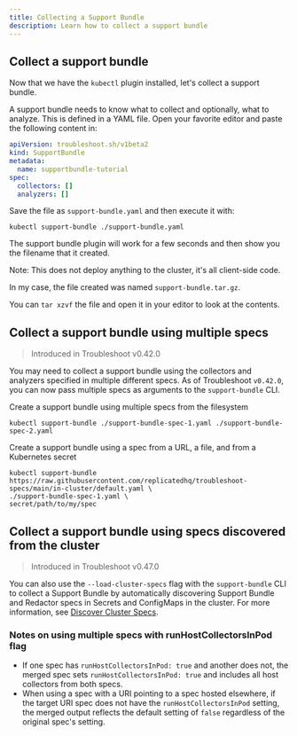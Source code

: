 ```yaml
---
title: Collecting a Support Bundle
description: Learn how to collect a support bundle
---
```


## Collect a support bundle

Now that we have the `kubectl` plugin installed, let's collect a support bundle.

A support bundle needs to know what to collect and optionally, what to analyze.
This is defined in a YAML file.
Open your favorite editor and paste the following content in:

```yaml
apiVersion: troubleshoot.sh/v1beta2
kind: SupportBundle
metadata:
  name: supportbundle-tutorial
spec:
  collectors: []
  analyzers: []
```

Save the file as `support-bundle.yaml` and then execute it with:

```shell
kubectl support-bundle ./support-bundle.yaml
```

The support bundle plugin will work for a few seconds and then show you the filename that it created.

Note: This does not deploy anything to the cluster, it's all client-side code.

In my case, the file created was named `support-bundle.tar.gz`.

You can `tar xzvf` the file and open it in your editor to look at the contents.

## Collect a support bundle using multiple specs

> Introduced in Troubleshoot v0.42.0

You may need to collect a support bundle using the collectors and analyzers specified in multiple different specs. As of Troubleshoot `v0.42.0`, you can now pass multiple specs as arguments to the `support-bundle` CLI.

Create a support bundle using multiple specs from the filesystem

```shell
kubectl support-bundle ./support-bundle-spec-1.yaml ./support-bundle-spec-2.yaml
```

Create a support bundle using a spec from a URL, a file, and from a Kubernetes secret

```shell
kubectl support-bundle https://raw.githubusercontent.com/replicatedhq/troubleshoot-specs/main/in-cluster/default.yaml \
./support-bundle-spec-1.yaml \
secret/path/to/my/spec
```

## Collect a support bundle using specs discovered from the cluster

> Introduced in Troubleshoot v0.47.0

You can also use the `--load-cluster-specs` flag with the `support-bundle` CLI to collect a Support Bundle by automatically discovering Support Bundle and Redactor specs in Secrets and ConfigMaps in the cluster. For more information, see [Discover Cluster Specs](discover-cluster-specs).

### Notes on using multiple specs with runHostCollectorsInPod flag

- If one spec has `runHostCollectorsInPod: true` and another does not, the merged spec sets `runHostCollectorsInPod: true` and includes all host collectors from both specs.
- When using a spec with a URI pointing to a spec hosted elsewhere, if the target URI spec does not have the `runHostCollectorsInPod` setting, the merged output reflects the default setting of `false` regardless of the original spec's setting.
